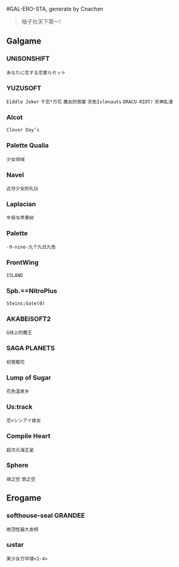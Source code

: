 #GAL-ERO-STA, generate by Cnachen

> 柚子社天下第一! 

## Galgame

### UNiSONSHIFT
`あなたに恋する恋愛ルセット`

### YUZUSOFT
`Eiddle Joker`
`千恋*万花`
`魔女的夜宴`
`天色Islenauts`
`DRACU-RIOT!`
`天神乱漫`

### Alcot
`Clover Day’s`

### Palette Qualia
`少女领域`

### Navel
`近月少女的礼仪`

### Laplacian
`牛顿与苹果树`

### Palette
    -9-nine-九个九日九色

### FrontWing
`ISLAND`

### 5pb.==NitroPlus
`Steins;Gate(0)`

### AKABEiSOFT2
`G线上的魔王`

### SAGA PLANETS
`初雪樱花`

### Lump of Sugar
`花色温泉乡`

### Us:track
`恋×シンアイ彼女`

### Compile Heart
`超次元海王星`

### Sphere
`缘之空`
`悠之空`

## Erogame

### softhouse-seal GRANDEE
`绝顶性器大发明`

### ωstar
`美少女万华镜<1-4>`    
